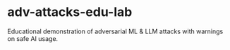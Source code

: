 # adv-attacks-edu-lab
Educational demonstration of adversarial ML &amp; LLM attacks with warnings on safe AI usage.
